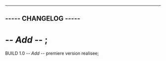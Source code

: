 ---------------------------------------------
-----             CHANGELOG             -----
---------------------------------------------

#  -*- Add -*-  ;


BUILD 1.0
-*- Add -*- premiere version realisee;